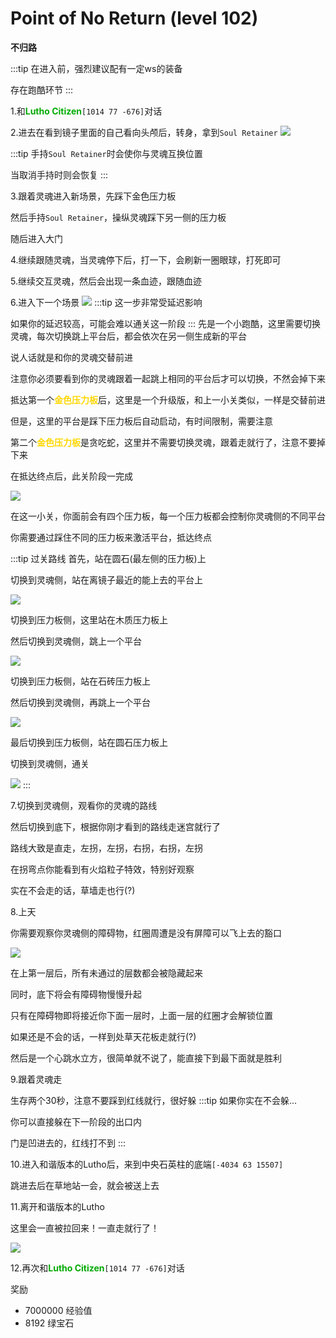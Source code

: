 # Point of No Return (level 102)
**不归路**

:::tip
在进入前，强烈建议配有一定ws的装备

存在跑酷环节
:::

1.和<font color=00AA00>**Lutho Citizen**</font>`[1014 77 -676]`对话

2.进去在看到镜子里面的自己看向头颅后，转身，拿到`Soul Retainer`
![](/assets/img/lvl102-1.jpg)

:::tip
手持`Soul Retainer`时会使你与灵魂互换位置

当取消手持时则会恢复
:::

3.跟着灵魂进入新场景，先踩下金色压力板

然后手持`Soul Retainer`，操纵灵魂踩下另一侧的压力板

随后进入大门

4.继续跟随灵魂，当灵魂停下后，打一下，会刷新一圈眼球，打死即可

5.继续交互灵魂，然后会出现一条血迹，跟随血迹

6.进入下一个场景
![](/assets/img/lvl102-2.jpg)
:::tip
这一步非常受延迟影响

如果你的延迟较高，可能会难以通关这一阶段
:::
先是一个小跑酷，这里需要切换灵魂，每次切换跳上平台后，都会依次在另一侧生成新的平台

说人话就是和你的灵魂交替前进

注意你必须要看到你的灵魂跟着一起跳上相同的平台后才可以切换，不然会掉下来

抵达第一个<font color='gold'>**金色压力板**</font>后，这里是一个升级版，和上一小关类似，一样是交替前进

但是，这里的平台是踩下压力板后自动启动，有时间限制，需要注意

第二个<font color='gold'>**金色压力板**</font>是贪吃蛇，这里并不需要切换灵魂，跟着走就行了，注意不要掉下来

在抵达终点后，此关阶段一完成

![](/assets/img/lvl102-3.jpg)

在这一小关，你面前会有四个压力板，每一个压力板都会控制你灵魂侧的不同平台

你需要通过踩住不同的压力板来激活平台，抵达终点

:::tip 过关路线
首先，站在圆石(最左侧的压力板)上

切换到灵魂侧，站在离镜子最近的能上去的平台上

![](/assets/img/lvl102-4.jpg)

切换到压力板侧，这里站在木质压力板上

然后切换到灵魂侧，跳上一个平台

![](/assets/img/lvl102-5.jpg)

切换到压力板侧，站在石砖压力板上

然后切换到灵魂侧，再跳上一个平台

![](/assets/img/lvl102-6.jpg)

最后切换到压力板侧，站在圆石压力板上

切换到灵魂侧，通关

![](/assets/img/lvl102-7.jpg)
:::

7.切换到灵魂侧，观看你的灵魂的路线

然后切换到底下，根据你刚才看到的路线走迷宫就行了

路线大致是直走，左拐，左拐，右拐，右拐，左拐

在拐弯点你能看到有火焰粒子特效，特别好观察

实在不会走的话，草墙走也行(?)

8.上天

你需要观察你灵魂侧的障碍物，红圈周遭是没有屏障可以飞上去的豁口

![](/assets/img/lvl102-8.jpg)

在上第一层后，所有未通过的层数都会被隐藏起来

同时，底下将会有障碍物慢慢升起

只有在障碍物即将接近你下面一层时，上面一层的红圈才会解锁位置

如果还是不会的话，一样到处草天花板走就行(?)

然后是一个心跳水立方，很简单就不说了，能直接下到最下面就是胜利

9.跟着灵魂走

生存两个30秒，注意不要踩到红线就行，很好躲
:::tip
如果你实在不会躲...

你可以直接躲在下一阶段的出口内

门是凹进去的，红线打不到
:::


10.进入和谐版本的Lutho后，来到中央石英柱的底端`[-4034 63 15507]`

跳进去后在草地站一会，就会被送上去

11.离开和谐版本的Lutho

这里会一直被拉回来！一直走就行了！

![](/assets/img/lvl102-9.jpg)

12.再次和<font color=00AA00>**Lutho Citizen**</font>`[1014 77 -676]`对话

奖励
+ 7000000 经验值
+ 8192 绿宝石

